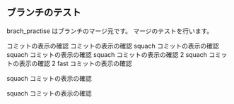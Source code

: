## ブランチのテスト

brach_practise はブランチのマージ元です。
マージのテストを行います。

コミットの表示の確認
コミットの表示の確認
squach コミットの表示の確認
squach コミットの表示の確認
squach コミットの表示の確認 2
squach コミットの表示の確認 2
fast コミットの表示の確認

squach コミットの表示の確認

squach コミットの表示の確認
